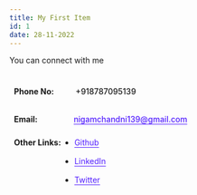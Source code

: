 ```yaml
---
title: My First Item
id: 1
date: 28-11-2022
---
```


You can connect with me

<div style="display:flex ; 
     align-items:center; 
     font-weight:bold;
     padding: 0.5rem; ">Phone No: 
     <div style="
        font-weight:500;
        margin-left:1.4rem;
        padding:1rem;
        "> +918787095139
     </div>
</div>

<div style="display:flex ; 
     align-items:center; 
     font-weight:bold;
     padding: 0.5rem; ">Email: 
     <div style="
        font-weight:500;
        padding:0 4rem;"><a href="#" style="color: #531fff; text-underline-position: under;">nigamchandni139@gmail.com</a>
    </div>
</div>

<div style="display:flex ;
     font-weight:bold; 
     padding:1rem 0.5rem;">Other Links: 
     <div style="
        font-weight:600;"> 
        <ul style="display: flex;
        flex-direction:column;
        gap:1rem;
        margin: 0rem;
        ">
        <li>
            <a href="https://github.com/chandninigam" style="color: #531fff;text-underline-position: under;font-weight: 400;">Github </a>
        </li>
        <li>
            <a href="https://linkedin.com/in/chandni-nigam/" style="color: #531fff;text-underline-position: under;font-weight: 400;">LinkedIn </a>
        </li>
        <li>
            <a href="https://twitter.com/nigamchandni139" style="color: #531fff;text-underline-position: under;font-weight: 400;">Twitter </a>
        </li>
        </ul>
     </div>
</div>
